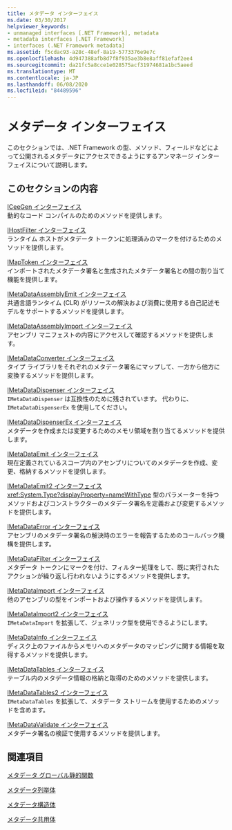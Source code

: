 ```yaml
---
title: メタデータ インターフェイス
ms.date: 03/30/2017
helpviewer_keywords:
- unmanaged interfaces [.NET Framework], metadata
- metadata interfaces [.NET Framework]
- interfaces (.NET Framework metadata]
ms.assetid: f5cdac93-a28c-48ef-8a19-5773376e9e7c
ms.openlocfilehash: 4d947388afb8d7f8f935ae3b8e8aff81efaf2ee4
ms.sourcegitcommit: da21fc5a8cce1e028575acf31974681a1bc5aeed
ms.translationtype: MT
ms.contentlocale: ja-JP
ms.lasthandoff: 06/08/2020
ms.locfileid: "84489596"
---
```

# <a name="metadata-interfaces"></a>メタデータ インターフェイス
このセクションでは、.NET Framework の型、メソッド、フィールドなどによって公開されるメタデータにアクセスできるようにするアンマネージ インターフェイスについて説明します。  
  
## <a name="in-this-section"></a>このセクションの内容  
 [ICeeGen インターフェイス](iceegen-interface.md)  
 動的なコード コンパイルのためのメソッドを提供します。  
  
 [IHostFilter インターフェイス](ihostfilter-interface.md)  
 ランタイム ホストがメタデータ トークンに処理済みのマークを付けるためのメソッドを提供します。  
  
 [IMapToken インターフェイス](imaptoken-interface.md)  
 インポートされたメタデータ署名と生成されたメタデータ署名との間の割り当て機能を提供します。  
  
 [IMetaDataAssemblyEmit インターフェイス](imetadataassemblyemit-interface.md)  
 共通言語ランタイム (CLR) がリソースの解決および消費に使用する自己記述モデルをサポートするメソッドを提供します。  
  
 [IMetaDataAssemblyImport インターフェイス](imetadataassemblyimport-interface.md)  
 アセンブリ マニフェストの内容にアクセスして確認するメソッドを提供します。  
  
 [IMetaDataConverter インターフェイス](imetadataconverter-interface.md)  
 タイプ ライブラリをそれぞれのメタデータ署名にマップして、一方から他方に変換するメソッドを提供します。  
  
 [IMetaDataDispenser インターフェイス](imetadatadispenser-interface.md)  
 `IMetaDataDispenser` は互換性のために残されています。 代わりに、`IMetaDataDispenserEx` を使用してください。  
  
 [IMetaDataDispenserEx インターフェイス](imetadatadispenserex-interface.md)  
 メタデータを作成または変更するためのメモリ領域を割り当てるメソッドを提供します。  
  
 [IMetaDataEmit インターフェイス](imetadataemit-interface.md)  
 現在定義されているスコープ内のアセンブリについてのメタデータを作成、変更、格納するメソッドを提供します。  
  
 [IMetaDataEmit2 インターフェイス](imetadataemit2-interface.md)  
 <xref:System.Type?displayProperty=nameWithType> 型のパラメーターを持つメソッドおよびコンストラクターのメタデータ署名を定義および変更するメソッドを提供します。  
  
 [IMetaDataError インターフェイス](imetadataerror-interface.md)  
 アセンブリのメタデータ署名の解決時のエラーを報告するためのコールバック機構を提供します。  
  
 [IMetaDataFilter インターフェイス](imetadatafilter-interface.md)  
 メタデータ トークンにマークを付け、フィルター処理をして、既に実行されたアクションが繰り返し行われないようにするメソッドを提供します。  
  
 [IMetaDataImport インターフェイス](imetadataimport-interface.md)  
 他のアセンブリの型をインポートおよび操作するメソッドを提供します。  
  
 [IMetaDataImport2 インターフェイス](imetadataimport2-interface.md)  
 `IMetaDataImport` を拡張して、ジェネリック型を使用できるようにします。  
  
 [IMetaDataInfo インターフェイス](imetadatainfo-interface.md)  
 ディスク上のファイルからメモリへのメタデータのマッピングに関する情報を取得するメソッドを提供します。  
  
 [IMetaDataTables インターフェイス](imetadatatables-interface.md)  
 テーブル内のメタデータ情報の格納と取得のためのメソッドを提供します。  
  
 [IMetaDataTables2 インターフェイス](imetadatatables2-interface.md)  
 `IMetaDataTables` を拡張して、メタデータ ストリームを使用するためのメソッドを含めます。  
  
 [IMetaDataValidate インターフェイス](imetadatavalidate-interface.md)  
 メタデータ署名の検証で使用するメソッドを提供します。  
  
## <a name="related-sections"></a>関連項目  
 [メタデータ グローバル静的関数](metadata-global-static-functions.md)  
  
 [メタデータ列挙体](metadata-enumerations.md)  
  
 [メタデータ構造体](metadata-structures.md)  
  
 [メタデータ共用体](metadata-unions.md)
